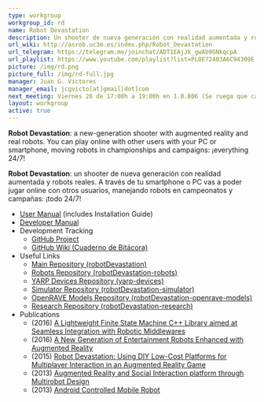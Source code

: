 ```yaml
---
type: workgroup
workgroup_id: rd
name: Robot Devastation
description: Un shooter de nueva generación con realidad aumentada y robots reales. A través de tu PC vas a poder jugar online con otros usuarios, manejando robots en campeonatos y campa&#241;as&#58; &#161;todo 24&#47;7&#33;
url_wiki: http://asrob.uc3m.es/index.php/Robot_Devastation
url_telegram: https://telegram.me/joinchat/ADT1EAjJk_gwAb9GNkqcpA
url_playlist: https://www.youtube.com/playlist?list=PL0E72403A6C94309E
picture: /img/rd.png
picture_full: /img/rd-full.jpg
manager: Juan G. Victores
manager_email: jcgvicto[at]gmail[dot]com
next_meeting: Viernes 26 de 17:00h a 19:00h en 1.0.B06 (Se ruega que cada participante traiga su portátil o equipo!)
layout: workgroup
active: true
---
```


**Robot Devastation**: a new-generation shooter with augmented reality and real robots. You can play online with other users with your PC or smartphone, moving robots in championships and campaigns: ¡everything 24/7!

**Robot Devastation**: un shooter de nueva generación con realidad aumentada y robots reales. A través de tu smartphone o PC vas a poder jugar online con otros usuarios, manejando robots en campeonatos y campañas: ¡todo 24/7!

- [User Manual](https://www.gitbook.com/book/asrob-uc3m/robotdevastation-user-manual) (includes Installation Guide)
- [Developer Manual](https://www.gitbook.com/book/asrob-uc3m/robotdevastation-developer-manual)
- Development Tracking
   - [GitHub Project](https://github.com/orgs/asrob-uc3m/projects/1)
   - [GitHub Wiki (Cuaderno de Bitácora)](https://github.com/asrob-uc3m/robotDevastation/wiki/Cuaderno-de-Bitácora)
- Useful Links
   - [Main Repository (robotDevastation)](https://github.com/asrob-uc3m/robotDevastation)
   - [Robots Repository (robotDevastation-robots)](https://github.com/asrob-uc3m/robotDevastation-robots)
   - [YARP Devices Repository (yarp-devices)](https://github.com/asrob-uc3m/yarp-devices)
   - [Simulator Repository (robotDevastation-simulator)](https://github.com/asrob-uc3m/robotDevastation-simulator)
   - [OpenRAVE Models Repository (robotDevastation-openrave-models)](https://github.com/asrob-uc3m/robotDevastation-openrave-models)
   - [Research Repository (robotDevastation-research)](https://github.com/asrob-uc3m/robotDevastation-research)
- Publications
   - (2016) [A Lightweight Finite State Machine C++ Library aimed at Seamless Integration with Robotic Middlewares](https://roboticslab-uc3m.github.io/workshop-humanoids2016/papers/Humanoids_2016_Workshop___RD_Final.pdf)
   - (2016) [A New Generation of Entertainment Robots Enhanced with Augmented Reality](http://roboticslab.uc3m.es/roboticslab/sites/default/files/estevez2016a-preprint.pdf)
   - (2015) [Robot Devastation: Using DIY Low-Cost Platforms for Multiplayer Interaction in an Augmented Reality Game](http://roboticslab.uc3m.es/roboticslab/sites/default/files/estevez2015robot-preprint.pdf)
   - (2013) [Augmented Reality and Social Interaction platform through Multirobot Design](http://roboticslab.uc3m.es/roboticslab/sites/default/files/Victores%20et%20al.%20-%202013%20-%20Augmented%20reality%20and%20social%20interaction%20platform%20through%20multirobot%20design.pdf)
   - (2013) [Android Controlled Mobile Robot](http://asrob.uc3m.es/images/1/1d/PFC_-_Jorge_Kazacos.pdf)
